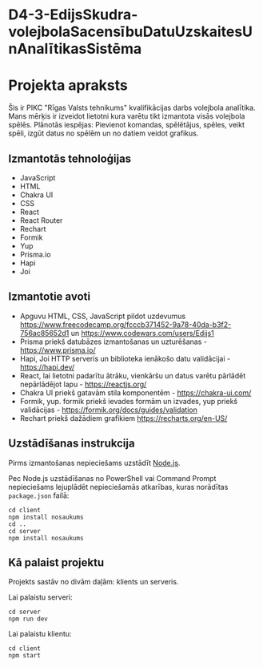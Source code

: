 # D4-3-EdijsSkudra-volejbolaSacensībuDatuUzskaitesUnAnalītikasSistēma

# Projekta apraksts

Šis ir PIKC "Rīgas Valsts tehnikums" kvalifikācijas darbs volejbola analītika. Mans mērķis ir izveidot lietotni kura varētu tikt izmantota visās volejbola spēlēs. Plānotās iespējas: Pievienot komandas, spēlētājus, spēles, veikt spēli, izgūt datus no spēlēm un no datiem veidot grafikus.

## Izmantotās tehnoloģijas

- JavaScript
- HTML
- Chakra UI
- CSS
- React
- React Router
- Rechart
- Formik
- Yup
- Prisma.io
- Hapi
- Joi

## Izmantotie avoti

- Apguvu HTML, CSS, JavaScript pildot uzdevumus https://www.freecodecamp.org/fcccb371452-9a78-40da-b3f2-756ac85652d1 un https://www.codewars.com/users/Edijs1
- Prisma priekš datubāzes izmantošanas un uzturēšanas - https://www.prisma.io/
- Hapi, Joi HTTP serveris un biblioteka ienākošo datu validācijai - https://hapi.dev/
- React, lai lietotni padarītu ātrāku, vienkāršu un datus varētu pārlādēt nepārlādējot lapu - https://reactjs.org/
- Chakra UI priekš gatavām stila komponentēm - https://chakra-ui.com/
- Formik, yup. formik priekš ievades formām un izvades, yup priekš validācijas - https://formik.org/docs/guides/validation
- Rechart priekš dažādiem grafikiem https://recharts.org/en-US/

## Uzstādīšanas instrukcija

Pirms izmantošanas nepieciešams uzstādīt [Node.js](https://nodejs.org).

Pec Node.js uzstādīšanas no PowerShell vai Command Prompt nepieciešams lejuplādēt nepieciešamās atkarības, kuras norādītas `package.json` failā:

```
cd client
npm install nosaukums
cd ..
cd server
npm install nosaukums
```

## Kā palaist projektu

Projekts sastāv no divām daļām: klients un serveris.

Lai palaistu serveri:

```
cd server
npm run dev
```

Lai palaistu klientu:

```
cd client
npm start
```

<!-- klienta puse uztaisa buvejumu (npm run build) un build mapes saturu uzliek uz servera (ngnix, docker, ...)
servera puses kodu uzliek uz servera un starte serveri (npm start) -->
